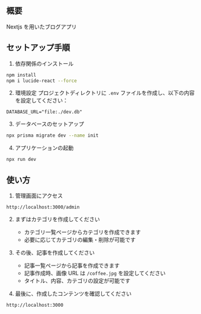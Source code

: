 ## 概要

Nextjs を用いたブログアプリ

## セットアップ手順

1. 依存関係のインストール

```bash
npm install
npm i lucide-react --force
```

2. 環境設定
   プロジェクトディレクトリに `.env` ファイルを作成し、以下の内容を設定してください：

```
DATABASE_URL="file:./dev.db"
```

3. データベースのセットアップ

```bash
npx prisma migrate dev --name init
```

4. アプリケーションの起動

```bash
npx run dev
```

## 使い方

1. 管理画面にアクセス

```
http://localhost:3000/admin
```

2. まずはカテゴリを作成してください

   - カテゴリ一覧ページからカテゴリを作成できます
   - 必要に応じてカテゴリの編集・削除が可能です

3. その後、記事を作成してください

   - 記事一覧ページから記事を作成できます
   - 記事作成時、画像 URL は `/coffee.jpg` を設定してください
   - タイトル、内容、カテゴリの設定が可能です

4. 最後に、作成したコンテンツを確認してください

```
http://localhost:3000
```

